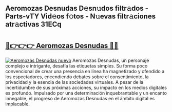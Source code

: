 ## Aeromozas Desnudas D𝚎sn𝚞dos filtr𝚊dos - Parts-vTY Vid𝚎os f𝚘tos - N𝚞evas filtr𝚊ciones atr𝚊ctivas 31ECq

# <h2><a href="http://mb47euh.tromn.icu/?c=Aeromozas+Desnudas">🔗👉👉👉 Aeromozas Desnudas 🔗🔗</a></h2>

[![Aeromozas Desnudas nuevo](https://i.imgur.com/pEAQMta.gif)](http://mb47euh.tromn.icu/?c=Aeromozas+Desnudas)
Aeromozas Desnudas, un personaje complejo e intrigante, desafía las etiquetas simples. Su forma poco convencional de crear una presencia en línea ha magnetizado y ofendido a los espectadores, encendiendo debates sobre el consentimiento, la privacidad y la esencia de las sociedades virtuales. A pesar de la incertidumbre de sus próximas acciones, su impacto en los medios digitales es profundo. Impulsado por una determinación inquebrantable y un encanto innegable, el progreso de Aeromozas Desnudas en el ámbito digital es implacable.
